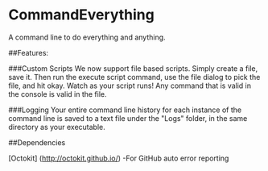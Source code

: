# CommandEverything
A command line to do everything and anything.

##Features:

###Custom Scripts
We now support file based scripts. Simply create a file, save it.
Then run the execute script command, use the file dialog to pick the file, and hit okay.
Watch as your script runs!
Any command that is valid in the console is valid in the file.

###Logging
Your entire command line history for each instance of the command line is saved to a text file under the "Logs" folder, in the same directory as your executable.


##Dependencies

[Octokit] (http://octokit.github.io/)
-For GitHub auto error reporting
